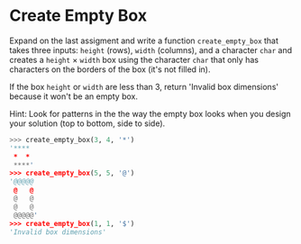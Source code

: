 # Create Empty Box

Expand on the last assigment and write a function `create_empty_box` that takes three inputs: `height` (rows), `width` (columns), and a character `char` and creates a `height` × `width` box using the character `char` that only has characters on the borders of the box (it's not filled in).

If the box `height` or `width` are less than 3, return 'Invalid box dimensions' because it won't be an empty box.

Hint: Look for patterns in the the way the empty box looks when you design your solution (top to bottom, side to side).


```python
>>> create_empty_box(3, 4, '*')
'****
 *  *
 ****'
>>> create_empty_box(5, 5, '@')
'@@@@@
 @   @
 @   @
 @   @
 @@@@@'
>>> create_empty_box(1, 1, '$')
'Invalid box dimensions'
```
